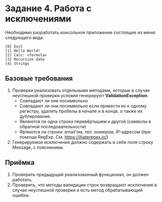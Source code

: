 # Задание 4. Работа с исключениями

Необходимо разработать консольное приложение состоящее из меню следующего вида:

```
[0] Exit
[1] Hello World!
[2] Calc: <formula>
[3] Recursion date 
[4] Strings
```

## Базовые требования

1. Проверки реализовать отдельными методами, которые в случае неуспешной проверки условия генерируют <b>ValidationException</b>:
	- Совпадают ли они посимвольно
	- Совпадают ли они посимвольно если привести их к одному регистру, удалить пробелы в начале и в конце, а также их дублирование.
	- Являются ли одна строка перевёртышем к другой (символы в обратной последовательности)
	- Являются ли строки: email'ом, тел. номером, IP-адресом (при помощи RegExp. Cм. https://ihateregex.io/)
2. Генерируемое исключение должно содержать в себе поле строку Message, с пояснением.

## Приёмка

1. Проверить предыдущий реализованный функционал, он должен работать.
2. Проверить, что методы валидации строк возвращают исключения в случае неуспешной проверки и есть метод обрабатывающий ошибки.

